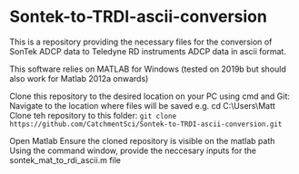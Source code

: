 # Sontek-to-TRDI-ascii-conversion
This is a repository providing the necessary files for the conversion of SonTek ADCP data to Teledyne RD instruments ADCP data in ascii format.

This software relies on MATLAB for Windows (tested on 2019b but should also work for Matlab 2012a onwards)

Clone this repository to the desired location on your PC using cmd and Git:
Navigate to the location where files will be saved e.g. cd C:\Users\Matt\
Clone teh repository to this folder: ``` git clone https://github.com/CatchmentSci/Sontek-to-TRDI-ascii-conversion.git ```

Open Matlab
Ensure the cloned repository is visible on the matlab path
Using the command window, provide the neccesary inputs for the sontek_mat_to_rdi_ascii.m file 
